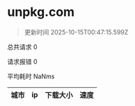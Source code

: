 
  # unpkg.com

  > 更新时间 2025-10-15T00:47:15.599Z
  
  总共请求 0

  请求报错 0

  平均耗时 NaNms

|城市|ip|下载大小|速度|
|-----|----------|---|---|

  